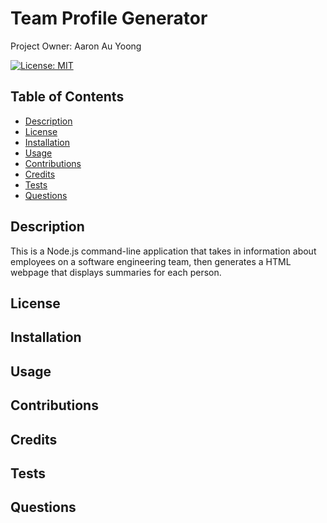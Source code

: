 # Team Profile Generator
Project Owner: Aaron Au Yoong

[![License: MIT](https://img.shields.io/badge/License-MIT-yellow.svg)](https://choosealicense.com/licenses/mit/)

## Table of Contents
* [Description](#Description)
* [License](#License)
* [Installation](#Installation)
* [Usage](#Usage)
* [Contributions](#Contributions)
* [Credits](#Credits)
* [Tests](#Tests)
* [Questions](#Questions)

## Description
This is a Node.js command-line application that takes in information about employees on a software engineering team, then generates a HTML webpage that displays summaries for each person.

## License

## Installation

## Usage

## Contributions

## Credits

## Tests

## Questions